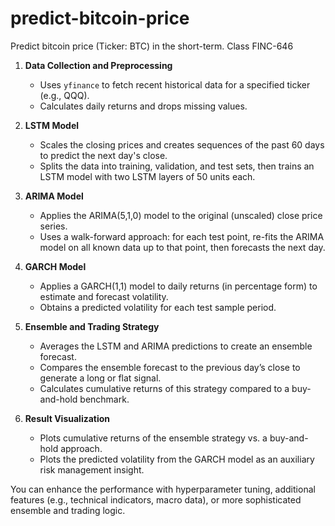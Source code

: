 # predict-bitcoin-price
Predict bitcoin price (Ticker: BTC) in the short-term. Class FINC-646
1. **Data Collection and Preprocessing**  
   - Uses `yfinance` to fetch recent historical data for a specified ticker (e.g., QQQ).
   - Calculates daily returns and drops missing values.

2. **LSTM Model**  
   - Scales the closing prices and creates sequences of the past 60 days to predict the next day's close.
   - Splits the data into training, validation, and test sets, then trains an LSTM model with two LSTM layers of 50 units each.

3. **ARIMA Model**  
   - Applies the ARIMA(5,1,0) model to the original (unscaled) close price series.
   - Uses a walk-forward approach: for each test point, re-fits the ARIMA model on all known data up to that point, then forecasts the next day.

4. **GARCH Model**  
   - Applies a GARCH(1,1) model to daily returns (in percentage form) to estimate and forecast volatility.
   - Obtains a predicted volatility for each test sample period.

5. **Ensemble and Trading Strategy**  
   - Averages the LSTM and ARIMA predictions to create an ensemble forecast.
   - Compares the ensemble forecast to the previous day’s close to generate a long or flat signal.
   - Calculates cumulative returns of this strategy compared to a buy-and-hold benchmark.

6. **Result Visualization**  
   - Plots cumulative returns of the ensemble strategy vs. a buy-and-hold approach.
   - Plots the predicted volatility from the GARCH model as an auxiliary risk management insight.

You can enhance the performance with hyperparameter tuning, additional features (e.g., technical indicators, macro data), or more sophisticated ensemble and trading logic.

